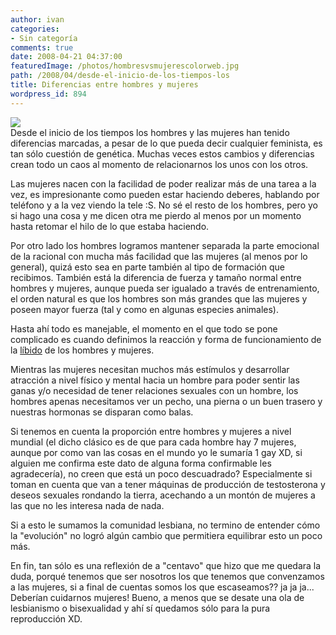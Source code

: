 ```yaml
---
author: ivan
categories:
- Sin categoría
comments: true
date: 2008-04-21 04:37:00
featuredImage: /photos/hombresvsmujerescolorweb.jpg
path: /2008/04/desde-el-inicio-de-los-tiempos-los
title: Diferencias entre hombres y mujeres
wordpress_id: 894
---
```


[![](/photos/hombresvsmujerescolorweb.jpg)](https://3.bp.blogspot.com/_T2UWuNJg3dQ/SAvUNSp4UfI/AAAAAAAAAXE/pfLXHxjNyeI/s1600-h/hombresvsmujerescolorweb.jpg)  
Desde el inicio de los tiempos los hombres y las mujeres han tenido diferencias marcadas, a pesar de lo que pueda decir cualquier feminista, es tan sólo cuestión de genética. Muchas veces estos cambios y diferencias crean todo un caos al momento de relacionarnos los unos con los otros.

Las mujeres nacen con la facilidad de poder realizar más de una tarea a la vez, es impresionante como pueden estar haciendo deberes, hablando por teléfono y a la vez viendo la tele :S. No sé el resto de los hombres, pero yo si hago una cosa y me dicen otra me pierdo al menos por un momento hasta retomar el hilo de lo que estaba haciendo.

Por otro lado los hombres logramos mantener separada la parte emocional de la racional con mucha más facilidad que las mujeres (al menos por lo general), quizá esto sea en parte también al tipo de formación que recibimos. También está la diferencia de fuerza y tamaño normal entre hombres y mujeres, aunque pueda ser igualado a través de entrenamiento, el orden natural es que los hombres son más grandes que las mujeres y poseen mayor fuerza (tal y como en algunas especies animales).

Hasta ahí todo es manejable, el momento en el que todo se pone complicado es cuando definimos la reacción y forma de funcionamiento de la [líbido](https://es.wikipedia.org/wiki/Libido) de los hombres y mujeres.

Mientras las mujeres necesitan muchos más estímulos y desarrollar atracción a nivel físico y mental hacia un hombre para poder sentir las ganas y/o necesidad de tener relaciones sexuales con un hombre, los hombres apenas necesitamos ver un pecho, una pierna o un buen trasero y nuestras hormonas se disparan como balas.

Si tenemos en cuenta la proporción entre hombres y mujeres a nivel mundial (el dicho clásico es de que para cada hombre hay 7 mujeres, aunque por como van las cosas en el mundo yo le sumaría 1 gay XD, si alguien me confirma este dato de alguna forma confirmable les agradecería), no creen que está un poco descuadrado? Especialmente si toman en cuenta que van a tener máquinas de producción de testosterona y deseos sexuales rondando la tierra, acechando a un montón de mujeres a las que no les interesa nada de nada.

Si a esto le sumamos la comunidad lesbiana, no termino de entender cómo la "evolución" no logró algún cambio que permitiera equilibrar esto un poco más.

En fin, tan sólo es una reflexión de a "centavo" que hizo que me quedara la duda, porqué tenemos que ser nosotros los que tenemos que convenzamos a las mujeres, si a final de cuentas somos los que escaseamos?? ja ja ja... Deberían cuidarnos mujeres! Bueno, a menos que se desate una ola de lesbianismo o bisexualidad y ahí sí quedamos sólo para la pura reproducción XD.